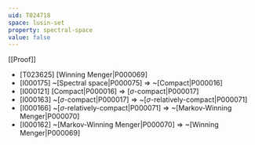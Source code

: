 ```yaml
---
uid: T024718
space: lusin-set
property: spectral-space
value: false
---
```

[[Proof]]

* [T023625] [Winning Menger|P000069]
* [I000175] ~[Spectral space|P000075] => ~[Compact|P000016]
* [I000121] [Compact|P000016] => [$\sigma$-compact|P000017]
* [I000163] ~[$\sigma$-compact|P000017] => ~[$\sigma$-relatively-compact|P000071]
* [I000166] ~[$\sigma$-relatively-compact|P000071] => ~[Markov-Winning Menger|P000070]
* [I000162] ~[Markov-Winning Menger|P000070] => ~[Winning Menger|P000069]

